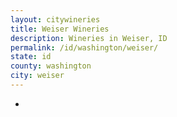 ```yaml
---
layout: citywineries
title: Weiser Wineries
description: Wineries in Weiser, ID
permalink: /id/washington/weiser/
state: id
county: washington
city: weiser
---
```

-
